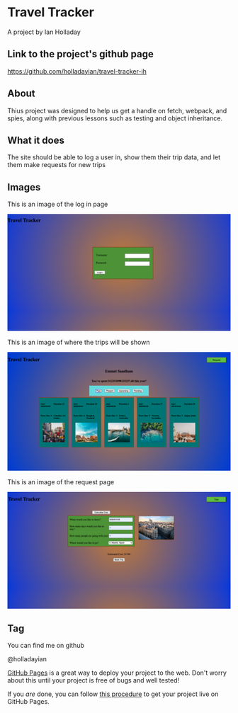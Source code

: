 # Travel Tracker

A project by Ian Holladay

## Link to the project's github page
https://github.com/holladayian/travel-tracker-ih

## About

Thius project was designed to help us get a handle on fetch, webpack, and spies, along with previous lessons such as testing and object inheritance.

## What it does

The site should be able to log a user in, show them their trip data, and let them make requests for new trips

## Images

This is an image of the log in page


![log in page](src/img/login.png)

This is an image of where the trips will be shown


![show trips](src/img/showtrips.png)

This is an image of the request page


![show a request](src/img/request.png)

## Tag

You can find me on github 

@holladayian

[GitHub Pages](https://pages.github.com/) is a great way to deploy your project to the web. Don't worry about this until your project is free of bugs and well tested!

If you _are_ done, you can follow [this procedure](./gh-pages-procedure.md) to get your project live on GitHub Pages.
